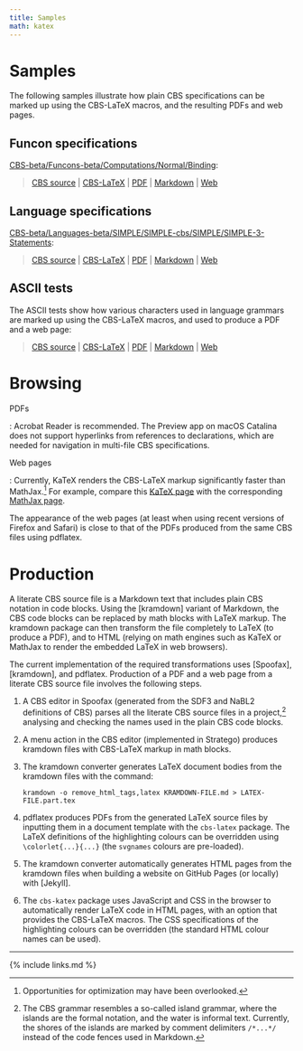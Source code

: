 ```yaml
---
title: Samples
math: katex
---
```


# Samples

The following samples illustrate how plain CBS specifications can be marked up
using the CBS-LaTeX macros, and the resulting PDFs and web pages.

## Funcon specifications

[CBS-beta/Funcons-beta/Computations/Normal/Binding](https://plancomps.github.io/CBS-beta/Funcons-beta/Computations/Normal/Binding):

> [CBS source](cbs/Binding.cbs.txt) \|
  [CBS-LaTeX](latex/Binding/Binding.part.tex.html) \|
  [PDF](latex/Binding/Binding.pdf) \|
  [Markdown](kramdown/Binding.md.html) \|
  [Web](katex/Binding)

## Language specifications

[CBS-beta/Languages-beta/SIMPLE/SIMPLE-cbs/SIMPLE/SIMPLE-3-Statements](https://plancomps.github.io/CBS-beta/Languages-beta/SIMPLE/SIMPLE-cbs/SIMPLE/SIMPLE-3-Statements):

> [CBS source](cbs/SIMPLE-3-Statements.cbs.txt) \|
  [CBS-LaTeX](latex/SIMPLE-3-Statements/SIMPLE-3-Statements.part.tex.html) \|
  [PDF](latex/SIMPLE-3-Statements/SIMPLE-3-Statements.pdf) \|
  [Markdown](kramdown/SIMPLE-3-Statements.md.html) \|
  [Web](katex/SIMPLE-3-Statements)

## ASCII tests

The ASCII tests show how various characters used in language grammars are marked up
using the CBS-LaTeX macros, and used to produce a PDF and a web page:

> [CBS source](cbs/TEST-Start.cbs.txt)  \|
  [CBS-LaTeX](latex/TEST-Start/TEST-Start.part.tex.html) \|
  [PDF](latex/TEST-Start/TEST-Start.pdf) \|
  [Markdown](kramdown/TEST-Start.md.html) \|
  [Web](katex/TEST-Start) 

# Browsing

PDFs

: Acrobat Reader is recommended. The Preview app on macOS Catalina does not support hyperlinks from references to declarations, which are needed for navigation in multi-file CBS specifications.

Web pages

: Currently, KaTeX renders the CBS-LaTeX markup significantly faster than MathJax.[^caveat]
  For example, compare this [KaTeX page](katex/SIMPLE-3-Statements) with the corresponding
  [MathJax page](mathjax3/SIMPLE-3-Statements).

  The appearance of the web pages (at least when using recent versions of Firefox and Safari) is close to that of the PDFs produced from the same CBS files using pdflatex.

# Production

A literate CBS source file is a Markdown text that includes plain CBS notation in code blocks.
Using the [kramdown] variant of Markdown, the CBS code blocks can be replaced by math blocks with LaTeX markup.
The kramdown package can then transform the file completely to LaTeX (to produce a PDF),
and to HTML (relying on math engines such as KaTeX or MathJax to render the embedded LaTeX in web browsers).

The current implementation of the required transformations uses [Spoofax], [kramdown], and pdflatex.
Production of a PDF and a web page from a literate CBS source file involves the following steps.

1. A CBS editor in Spoofax (generated from the SDF3 and NaBL2 definitions of CBS) parses all the literate CBS source files in a project,[^island] analysing and checking the names used in the plain CBS code blocks.
   
2. A menu action in the CBS editor (implemented in Stratego) produces kramdown files with CBS-LaTeX markup in math blocks.

3. The kramdown converter generates LaTeX document bodies from the kramdown files with the command:
   ```
   kramdown -o remove_html_tags,latex KRAMDOWN-FILE.md > LATEX-FILE.part.tex
   ```

4. pdflatex produces PDFs from the generated LaTeX source files by inputting them in a document template with the `cbs-latex` package.
   The LaTeX definitions of the highlighting colours can be overridden using `\colorlet{...}{...}` (the `svgnames` colours are pre-loaded).

5. The kramdown converter automatically generates HTML pages from the kramdown files when building a website on GitHub Pages (or locally) with [Jekyll].

6. The `cbs-katex` package uses JavaScript and CSS in the browser to automatically render LaTeX code in HTML pages,
   with an option that provides the CBS-LaTeX macros.
   The CSS specifications of the highlighting colours can be overridden (the standard HTML colour names can be used).

----
   
[^caveat]:
    Opportunities for optimization may have been overlooked.

[^island]:
    The CBS grammar resembles a so-called island grammar, where the islands are the formal notation, and the water is informal text.
    Currently, the shores of the islands are marked by comment delimiters `/*...*/` instead of the code fences used in Markdown.

{% include links.md %}

